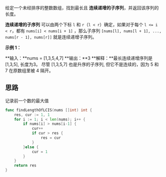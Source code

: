 给定一个未经排序的整数数组，找到最长且 **连续递增的子序列**，并返回该序列的长度。

**连续递增的子序列** 可以由两个下标 `l` 和 `r`（`l < r`）确定，如果对于每个 `l <= i < r`，都有 `nums[i] < nums[i + 1]` ，那么子序列 `[nums[l], nums[l + 1], ..., nums[r - 1], nums[r]]` 就是连续递增子序列。

**示例 1：**

**输入：**nums = [1,3,5,4,7]
**输出：**3
**解释：**最长连续递增序列是 [1,3,5], 长度为3。
尽管 [1,3,5,7] 也是升序的子序列, 但它不是连续的，因为 5 和 7 在原数组里被 4 隔开。

## 思路
记录前一个数的最大值
```go
func findLengthOfLCIS(nums []int) int {
	res, cur := 1, 1
	for i := 1; i < len(nums); i++ {
		if nums[i] > nums[i-1] {
			cur++
			if cur > res {
				res = cur
			}
		}else {
			cur = 1
		}
	}
	return res
}
```